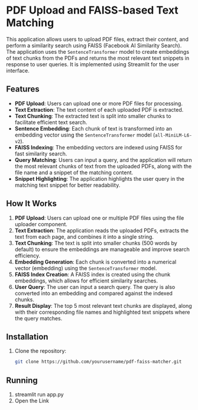 # PDF Upload and FAISS-based Text Matching

This application allows users to upload PDF files, extract their content, and perform a similarity search using FAISS (Facebook AI Similarity Search). The application uses the `SentenceTransformer` model to create embeddings of text chunks from the PDFs and returns the most relevant text snippets in response to user queries. It is implemented using Streamlit for the user interface.

## Features

- **PDF Upload**: Users can upload one or more PDF files for processing.
- **Text Extraction**: The text content of each uploaded PDF is extracted.
- **Text Chunking**: The extracted text is split into smaller chunks to facilitate efficient text search.
- **Sentence Embedding**: Each chunk of text is transformed into an embedding vector using the `SentenceTransformer` model (`all-MiniLM-L6-v2`).
- **FAISS Indexing**: The embedding vectors are indexed using FAISS for fast similarity search.
- **Query Matching**: Users can input a query, and the application will return the most relevant chunks of text from the uploaded PDFs, along with the file name and a snippet of the matching content.
- **Snippet Highlighting**: The application highlights the user query in the matching text snippet for better readability.

## How It Works

1. **PDF Upload**: Users can upload one or multiple PDF files using the file uploader component.
2. **Text Extraction**: The application reads the uploaded PDFs, extracts the text from each page, and combines it into a single string.
3. **Text Chunking**: The text is split into smaller chunks (500 words by default) to ensure the embeddings are manageable and improve search efficiency.
4. **Embedding Generation**: Each chunk is converted into a numerical vector (embedding) using the `SentenceTransformer` model.
5. **FAISS Index Creation**: A FAISS index is created using the chunk embeddings, which allows for efficient similarity searches.
6. **User Query**: The user can input a search query. The query is also converted into an embedding and compared against the indexed chunks.
7. **Result Display**: The top 5 most relevant text chunks are displayed, along with their corresponding file names and highlighted text snippets where the query matches.

## Installation

1. Clone the repository:
   ```bash
   git clone https://github.com/yourusername/pdf-faiss-matcher.git

## Running
1. streamlit run app.py
2. Open the Link 